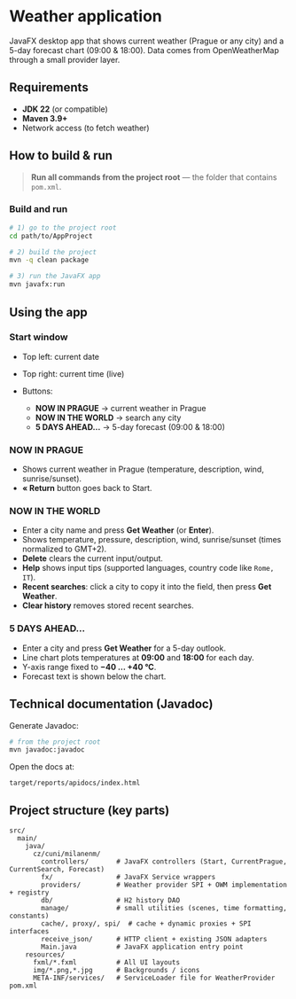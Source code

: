 # Weather application

JavaFX desktop app that shows current weather (Prague or any city) and a 5-day forecast chart (09:00 & 18:00). Data comes from OpenWeatherMap through a small provider layer.

## Requirements

* **JDK 22** (or compatible)
* **Maven 3.9+**
* Network access (to fetch weather)

## How to build & run

> **Run all commands from the project root** — the folder that contains `pom.xml`.

### Build and run

```bash
# 1) go to the project root
cd path/to/AppProject

# 2) build the project
mvn -q clean package

# 3) run the JavaFX app
mvn javafx:run
```

## Using the app

### Start window

* Top left: current date
* Top right: current time (live)
* Buttons:

  * **NOW IN PRAGUE** → current weather in Prague
  * **NOW IN THE WORLD** → search any city
  * **5 DAYS AHEAD…** → 5-day forecast (09:00 & 18:00)

### NOW IN PRAGUE

* Shows current weather in Prague (temperature, description, wind, sunrise/sunset).
* **« Return** button goes back to Start.

### NOW IN THE WORLD

* Enter a city name and press **Get Weather** (or **Enter**).
* Shows temperature, pressure, description, wind, sunrise/sunset (times normalized to GMT+2).
* **Delete** clears the current input/output.
* **Help** shows input tips (supported languages, country code like `Rome, IT`).
* **Recent searches**: click a city to copy it into the field, then press **Get Weather**.
* **Clear history** removes stored recent searches.

### 5 DAYS AHEAD…

* Enter a city and press **Get Weather** for a 5-day outlook.
* Line chart plots temperatures at **09:00** and **18:00** for each day.
* Y-axis range fixed to **−40 … +40 °C**.
* Forecast text is shown below the chart.


## Technical documentation (Javadoc)

Generate Javadoc:

```bash
# from the project root
mvn javadoc:javadoc
```

Open the docs at:

```
target/reports/apidocs/index.html
```


## Project structure (key parts)

```
src/
  main/
    java/
      cz/cuni/milanenm/
        controllers/       # JavaFX controllers (Start, CurrentPrague, CurrentSearch, Forecast)
        fx/                # JavaFX Service wrappers
        providers/         # Weather provider SPI + OWM implementation + registry
        db/                # H2 history DAO
        manage/            # small utilities (scenes, time formatting, constants)
        cache/, proxy/, spi/  # cache + dynamic proxies + SPI interfaces
        receive_json/      # HTTP client + existing JSON adapters
        Main.java          # JavaFX application entry point
    resources/
      fxml/*.fxml          # All UI layouts
      img/*.png,*.jpg      # Backgrounds / icons
      META-INF/services/   # ServiceLoader file for WeatherProvider
pom.xml
```
